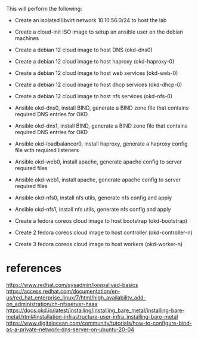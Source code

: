 This will perform the following:

- Create an isolated libvirt network 10.10.56.0/24 to host the lab
- Create a cloud-init ISO image to setup an ansible user on the debian machines
- Create a debian 12 cloud image to host DNS  (okd-dns0)
- Create a debian 12 cloud image to host haproxy (okd-haproxy-0)
- Create a debian 12 cloud image to host web services (okd-web-0)
- Create a debian 12 cloud image to host dhcp services (okd-dhcp-0)
- Create a debian 12 cloud image to host nfs services (okd-nfs-0)

- Ansible okd-dns0, install BIND, generate a BIND zone file that contains required DNS entries for OKD
- Ansible okd-dns1, install BIND, generate a BIND zone file that contains required DNS entries for OKD
- Ansible okd-loadbalancer0, install haproxy, generate a haproxy config file with required listeners
- Ansible okd-web0, install apache, generate apache config to server required files
- Ansible okd-web1, install apache, generate apache config to server required files
- Ansible okd-nfs0, install nfs utils, generate nfs config and apply
- Ansible okd-nfs1, install nfs utils, generate nfs config and apply






- Create a fedora coreos cloud image to host bootstrap (okd-bootstrap)
- Create 2 fedora coreos cloud image to host controller (okd-controller-n)
- Create 3 fedora coreos cloud image to host workers (okd-worker-n)

# references

https://www.redhat.com/sysadmin/keepalived-basics
https://access.redhat.com/documentation/en-us/red_hat_enterprise_linux/7/html/high_availability_add-on_administration/ch-nfsserver-haaa
https://docs.okd.io/latest/installing/installing_bare_metal/installing-bare-metal.html#installation-infrastructure-user-infra_installing-bare-metal
https://www.digitalocean.com/community/tutorials/how-to-configure-bind-as-a-private-network-dns-server-on-ubuntu-20-04